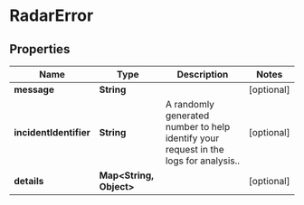 

# RadarError


## Properties

| Name | Type | Description | Notes |
|------------ | ------------- | ------------- | -------------|
|**message** | **String** |  |  [optional] |
|**incidentIdentifier** | **String** | A randomly generated number to help identify your request in the logs for analysis.. |  [optional] |
|**details** | **Map&lt;String, Object&gt;** |  |  [optional] |



